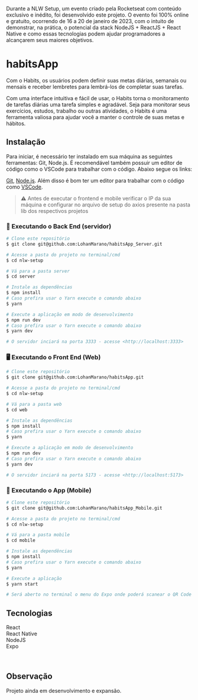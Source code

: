 Durante a NLW Setup, um evento criado pela Rocketseat com conteúdo exclusivo e inédito, foi desenvolvido este projeto. O evento foi 100% online e gratuito, ocorrendo de 16 a 20 de janeiro de 2023, com o intuito de demonstrar, na prática, o potencial da stack NodeJS + ReactJS + React Native e como essas tecnologias podem ajudar programadores a alcançarem seus maiores objetivos.

# habitsApp

Com o Habits, os usuários podem definir suas metas diárias, semanais ou mensais e receber lembretes para lembrá-los de completar suas tarefas.

Com uma interface intuitiva e fácil de usar, o Habits torna o monitoramento de tarefas diárias uma tarefa simples e agradável. Seja para monitorar seus exercícios, estudos, trabalho ou outras atividades, o Habits é uma ferramenta valiosa para ajudar você a manter o controle de suas metas e hábitos.

## Instalação

Para iniciar, é necessário ter instalado em sua máquina as seguintes ferramentas: Git, Node.js. É recomendável também possuir um editor de código como o VSCode para trabalhar com o código. Abaixo segue os links:

[Git](https://git-scm.com), [Node.js](https://nodejs.org/en/).
Além disso é bom ter um editor para trabalhar com o código como [VSCode](https://code.visualstudio.com/).

> ⚠ Antes de executar o frontend e mobile verificar o IP da sua máquina e configurar no arquivo de setup do axios presente na pasta lib dos respectivos projetos

### 🎲 Executando o Back End (servidor)

```bash
# Clone este repositório
$ git clone git@github.com:LohanMarano/habitsApp_Server.git

# Acesse a pasta do projeto no terminal/cmd
$ cd nlw-setup

# Vá para a pasta server
$ cd server

# Instale as dependências
$ npm install
# Caso prefira usar o Yarn execute o comando abaixo
$ yarn

# Execute a aplicação em modo de desenvolvimento
$ npm run dev
# Caso prefira usar o Yarn execute o comando abaixo
$ yarn dev

# O servidor inciará na porta 3333 - acesse <http://localhost:3333>
```

### 🖥️ Executando o Front End (Web)

```bash
# Clone este repositório
$ git clone git@github.com:LohanMarano/habitsApp.git

# Acesse a pasta do projeto no terminal/cmd
$ cd nlw-setup

# Vá para a pasta web
$ cd web

# Instale as dependências
$ npm install
# Caso prefira usar o Yarn execute o comando abaixo
$ yarn

# Execute a aplicação em modo de desenvolvimento
$ npm run dev
# Caso prefira usar o Yarn execute o comando abaixo
$ yarn dev

# O servidor inciará na porta 5173 - acesse <http://localhost:5173>
```

### 📱 Executando o App (Mobile)

```bash
# Clone este repositório
$ git clone git@github.com:LohanMarano/habitsApp_Mobile.git

# Acesse a pasta do projeto no terminal/cmd
$ cd nlw-setup

# Vá para a pasta mobile
$ cd mobile

# Instale as dependências
$ npm install
# Caso prefira usar o Yarn execute o comando abaixo
$ yarn

# Execute a aplicação
$ yarn start

# Será aberto no terminal o menu do Expo onde poderá scanear o QR Code para executar o app diretamente no seu celular ou as opções de executar no emulador android ou iOS
```

## Tecnologias

React
<br>
React Native
<br>
NodeJS
<br>
Expo


<br>

## Observação

Projeto ainda em desenvolvimento e expansão.

